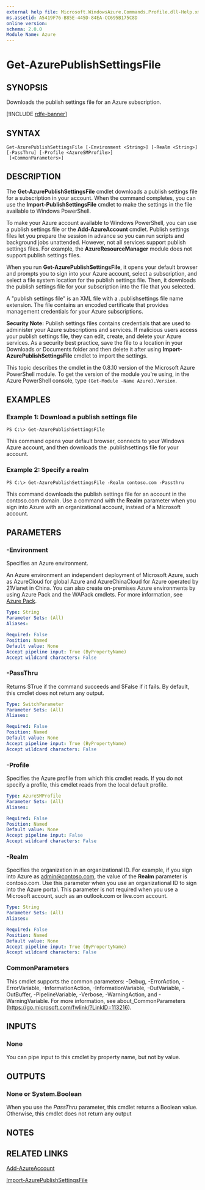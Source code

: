 ```yaml
---
external help file: Microsoft.WindowsAzure.Commands.Profile.dll-Help.xml
ms.assetid: A5419F76-B85E-445D-84EA-CC695B175C8D
online version: 
schema: 2.0.0
Module Name: Azure
---
```


# Get-AzurePublishSettingsFile

## SYNOPSIS
Downloads the publish settings file for an Azure subscription.

[!INCLUDE [rdfe-banner](../../includes/rdfe-banner.md)]

## SYNTAX

```
Get-AzurePublishSettingsFile [-Environment <String>] [-Realm <String>] [-PassThru] [-Profile <AzureSMProfile>]
 [<CommonParameters>]
```

## DESCRIPTION
The **Get-AzurePublishSettingsFile** cmdlet downloads a publish settings file for a subscription in your account.
When the command completes, you can use the **Import-PublishSettingsFile** cmdlet to make the settings in the file available to Windows PowerShell.

To make your Azure account available to Windows PowerShell, you can use a publish settings file or the **Add-AzureAccount** cmdlet.
Publish settings files let you prepare the session in advance so you can run scripts and background jobs unattended.
However, not all services support publish settings files.
For example, the **AzureResourceManager** module does not support publish settings files.

When you run **Get-AzurePublishSettingsFile**, it opens your default browser and prompts you to sign into your Azure account, select a subscription, and select a file system location for the publish settings file.
Then, it downloads the publish settings file for your subscription into the file that you selected.

A "publish settings file" is an XML file with a .publishsettings file name extension.
The file contains an encoded certificate that provides management credentials for your Azure subscriptions.

**Security Note:** Publish settings files contains credentials that are used to administer your Azure subscriptions and services.
If  malicious users access your publish settings file,  they can edit, create, and delete your Azure services.
As a security best practice, save the file to a location in your Downloads or Documents folder and then delete it after using **Import-AzurePublishSettingsFile** cmdlet to import the settings.

This topic describes the cmdlet in the 0.8.10 version of the Microsoft Azure PowerShell module.
To get the version of the module you're using, in the Azure PowerShell console, type `(Get-Module -Name Azure).Version`.

## EXAMPLES

### Example 1: Download a publish settings file
```
PS C:\> Get-AzurePublishSettingsFile
```

This command opens your default browser, connects to your Windows Azure account, and then downloads the .publishsettings file for your account.

### Example 2: Specify a realm
```
PS C:\> Get-AzurePublishSettingsFile -Realm contoso.com -Passthru
```

This command downloads the publish settings file for an account in the contoso.com domain.
Use a command with the **Realm** parameter when you sign into Azure with an organizational account, instead of a Microsoft account.

## PARAMETERS

### -Environment
Specifies an Azure environment.

An Azure environment an independent deployment of Microsoft Azure, such as AzureCloud for global Azure and AzureChinaCloud for Azure operated by 21Vianet in China.
You can also create on-premises Azure environments by using Azure Pack and the WAPack cmdlets.
For more information, see [Azure Pack](/previous-versions/azure/windows-server-azure-pack/).

```yaml
Type: String
Parameter Sets: (All)
Aliases:

Required: False
Position: Named
Default value: None
Accept pipeline input: True (ByPropertyName)
Accept wildcard characters: False
```

### -PassThru
Returns $True if the command succeeds and $False if it fails.
By default, this cmdlet does not return any output.

```yaml
Type: SwitchParameter
Parameter Sets: (All)
Aliases:

Required: False
Position: Named
Default value: None
Accept pipeline input: True (ByPropertyName)
Accept wildcard characters: False
```

### -Profile
Specifies the Azure profile from which this cmdlet reads.
If you do not specify a profile, this cmdlet reads from the local default profile.

```yaml
Type: AzureSMProfile
Parameter Sets: (All)
Aliases:

Required: False
Position: Named
Default value: None
Accept pipeline input: False
Accept wildcard characters: False
```

### -Realm
Specifies the organization in an organizational ID.
For example, if you sign into Azure as admin@contoso.com, the value of the **Realm** parameter is contoso.com.
Use this parameter when you use an organizational ID to sign into the Azure portal.
This parameter is not required when you use a Microsoft account, such as an outlook.com or live.com account.

```yaml
Type: String
Parameter Sets: (All)
Aliases:

Required: False
Position: Named
Default value: None
Accept pipeline input: True (ByPropertyName)
Accept wildcard characters: False
```

### CommonParameters
This cmdlet supports the common parameters: -Debug, -ErrorAction, -ErrorVariable, -InformationAction, -InformationVariable, -OutVariable, -OutBuffer, -PipelineVariable, -Verbose, -WarningAction, and -WarningVariable. For more information, see about_CommonParameters (https://go.microsoft.com/fwlink/?LinkID=113216).

## INPUTS

### None
You can pipe input to this cmdlet by property name, but not by value.

## OUTPUTS

### None or System.Boolean
When you use the *PassThru* parameter, this cmdlet returns a Boolean value.
Otherwise, this cmdlet does not return any output

## NOTES

## RELATED LINKS

[Add-AzureAccount](./Add-AzureAccount.md)

[Import-AzurePublishSettingsFile](./Import-AzurePublishSettingsFile.md)


